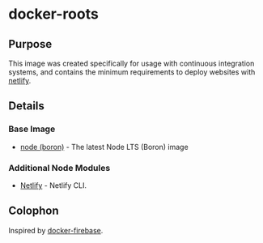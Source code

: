 # docker-roots

## Purpose

This image was created specifically for usage with continuous integration systems, and contains the minimum requirements to deploy websites with [netlify](https://www.netlify.com). 

## Details

### Base Image

* [node (boron)](https://hub.docker.com/r/library/node/) - The latest Node LTS (Boron) image

### Additional Node Modules

* [Netlify](https://github.com/netlify/netlify-cli) - Netlify CLI.

## Colophon

Inspired by [docker-firebase](https://github.com/devillexio/docker-firebase).
